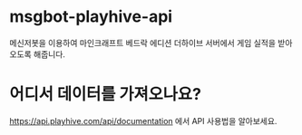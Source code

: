 # msgbot-playhive-api
메신저봇을 이용하여 마인크래프트 베드락 에디션 더하이브 서버에서 게임 실적을 받아오도록 해줍니다.

# 어디서 데이터를 가져오나요?
https://api.playhive.com/api/documentation 에서 API 사용법을 알아보세요.
